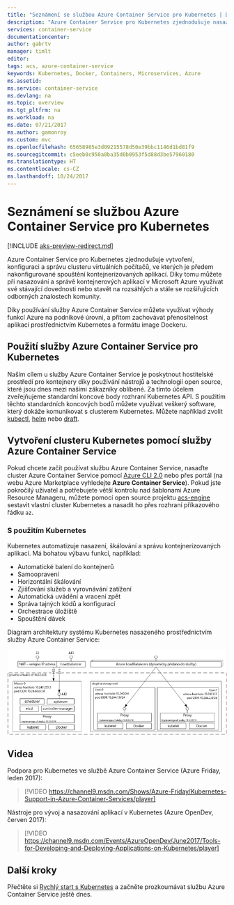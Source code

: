 ```yaml
---
title: "Seznámení se službou Azure Container Service pro Kubernetes | Dokumentace Microsoftu"
description: "Azure Container Service pro Kubernetes zjednodušuje nasazování a správu aplikací založených na kontejnerech v Azure."
services: container-service
documentationcenter: 
author: gabrtv
manager: timlt
editor: 
tags: acs, azure-container-service
keywords: Kubernetes, Docker, Containers, Microservices, Azure
ms.assetid: 
ms.service: container-service
ms.devlang: na
ms.topic: overview
ms.tgt_pltfrm: na
ms.workload: na
ms.date: 07/21/2017
ms.author: gamonroy
ms.custom: mvc
ms.openlocfilehash: 65658985e3d09215578d50e39bbc1146d1bd81f9
ms.sourcegitcommit: c5eeb0c950a0ba35d0b0953f5d88d3be57960180
ms.translationtype: HT
ms.contentlocale: cs-CZ
ms.lasthandoff: 10/24/2017
---
```

# <a name="introduction-to-azure-container-service-for-kubernetes"></a>Seznámení se službou Azure Container Service pro Kubernetes

[!INCLUDE [aks-preview-redirect.md](../../../includes/aks-preview-redirect.md)]

Azure Container Service pro Kubernetes zjednodušuje vytvoření, konfiguraci a správu clusteru virtuálních počítačů, ve kterých je předem nakonfigurované spouštění kontejnerizovaných aplikací. Díky tomu můžete při nasazování a správě kontejnerových aplikací v Microsoft Azure využívat své stávající dovednosti nebo stavět na rozsáhlých a stále se rozšiřujících odborných znalostech komunity.

Díky používání služby Azure Container Service můžete využívat výhody funkcí Azure na podnikové úrovni, a přitom zachovávat přenositelnost aplikací prostřednictvím Kubernetes a formátu image Dockeru.

## <a name="using-azure-container-service-for-kubernetes"></a>Použití služby Azure Container Service pro Kubernetes
Naším cílem u služby Azure Container Service je poskytnout hostitelské prostředí pro kontejnery díky používání nástrojů a technologií open source, které jsou dnes mezi našimi zákazníky oblíbené. Za tímto účelem zveřejňujeme standardní koncové body rozhraní Kubernetes API. S použitím těchto standardních koncových bodů můžete využívat veškerý software, který dokáže komunikovat s clusterem Kubernetes. Můžete například zvolit [kubectl](https://kubernetes.io/docs/user-guide/kubectl-overview/), [helm](https://helm.sh/) nebo [draft](https://github.com/Azure/draft).

## <a name="creating-a-kubernetes-cluster-using-azure-container-service"></a>Vytvoření clusteru Kubernetes pomocí služby Azure Container Service
Pokud chcete začít používat službu Azure Container Service, nasaďte cluster Azure Container Service pomocí [Azure CLI 2.0](container-service-kubernetes-walkthrough.md) nebo přes portál (na webu Azure Marketplace vyhledejte **Azure Container Service**). Pokud jste pokročilý uživatel a potřebujete větší kontrolu nad šablonami Azure Resource Manageru, můžete pomocí open source projektu [acs-engine](https://github.com/Azure/acs-engine) sestavit vlastní cluster Kubernetes a nasadit ho přes rozhraní příkazového řádku `az`.

### <a name="using-kubernetes"></a>S použitím Kubernetes
Kubernetes automatizuje nasazení, škálování a správu kontejnerizovaných aplikací. Má bohatou výbavu funkcí, například:
* Automatické balení do kontejnerů
* Samoopravení
* Horizontální škálování
* Zjišťování služeb a vyrovnávání zatížení
* Automatická uvádění a vracení zpět
* Správa tajných kódů a konfigurací
* Orchestrace úložiště
* Spouštění dávek

Diagram architektury systému Kubernetes nasazeného prostřednictvím služby Azure Container Service:

![Služba Azure Container Service nakonfigurovaná pro používání Kubernetes.](media/acs-intro/kubernetes.png)

## <a name="videos"></a>Videa

Podpora pro Kubernetes ve službě Azure Container Service (Azure Friday, leden 2017):

> [!VIDEO https://channel9.msdn.com/Shows/Azure-Friday/Kubernetes-Support-in-Azure-Container-Services/player]
>
>

Nástroje pro vývoj a nasazování aplikací v Kubernetes (Azure OpenDev, červen 2017):

> [!VIDEO https://channel9.msdn.com/Events/AzureOpenDev/June2017/Tools-for-Developing-and-Deploying-Applications-on-Kubernetes/player]
>
>

## <a name="next-steps"></a>Další kroky

Přečtěte si [Rychlý start s Kubernetes](container-service-kubernetes-walkthrough.md) a začněte prozkoumávat službu Azure Container Service ještě dnes.
